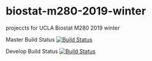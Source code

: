 # biostat-m280-2019-winter
projeccts for UCLA Biostat M280 2019 winter

Master Build Status
[![Build Status](https://travis-ci.com/edwardmjyu/biostat-m280-2019-winter.svg?token=yQzFps26vPmcxdEGm582&branch=master)](https://travis-ci.com/edwardmjyu/biostat-m280-2019-winter)

Develop Build Status
[![Build Status](https://travis-ci.com/edwardmjyu/biostat-m280-2019-winter.svg?token=yQzFps26vPmcxdEGm582&branch=develop)](https://travis-ci.com/edwardmjyu/biostat-m280-2019-winter)
